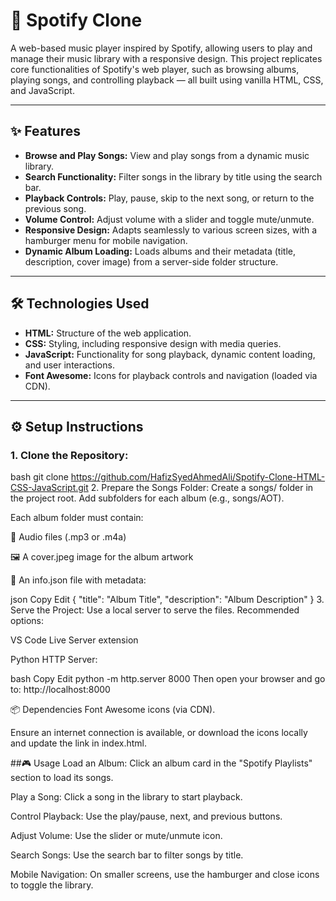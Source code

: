 # 🎵 Spotify Clone

A web-based music player inspired by Spotify, allowing users to play and manage their music library with a responsive design. This project replicates core functionalities of Spotify's web player, such as browsing albums, playing songs, and controlling playback — all built using vanilla HTML, CSS, and JavaScript.

---

## ✨ Features

- **Browse and Play Songs:** View and play songs from a dynamic music library.
- **Search Functionality:** Filter songs in the library by title using the search bar.
- **Playback Controls:** Play, pause, skip to the next song, or return to the previous song.
- **Volume Control:** Adjust volume with a slider and toggle mute/unmute.
- **Responsive Design:** Adapts seamlessly to various screen sizes, with a hamburger menu for mobile navigation.
- **Dynamic Album Loading:** Loads albums and their metadata (title, description, cover image) from a server-side folder structure.

---

## 🛠️ Technologies Used

- **HTML:** Structure of the web application.
- **CSS:** Styling, including responsive design with media queries.
- **JavaScript:** Functionality for song playback, dynamic content loading, and user interactions.
- **Font Awesome:** Icons for playback controls and navigation (loaded via CDN).

---

## ⚙️ Setup Instructions

### 1. Clone the Repository:

bash
git clone https://github.com/HafizSyedAhmedAli/Spotify-Clone-HTML-CSS-JavaScript.git
2. Prepare the Songs Folder:
Create a songs/ folder in the project root.
Add subfolders for each album (e.g., songs/AOT).

Each album folder must contain:

🎵 Audio files (.mp3 or .m4a)

🖼️ A cover.jpeg image for the album artwork

📝 An info.json file with metadata:

json
Copy
Edit
{
  "title": "Album Title",
  "description": "Album Description"
}
3. Serve the Project:
Use a local server to serve the files. Recommended options:

VS Code Live Server extension

Python HTTP Server:

bash
Copy
Edit
python -m http.server 8000
Then open your browser and go to:
http://localhost:8000

📦 Dependencies
Font Awesome icons (via CDN).

Ensure an internet connection is available, or download the icons locally and update the link in index.html.

##🎮 Usage
Load an Album: Click an album card in the "Spotify Playlists" section to load its songs.

Play a Song: Click a song in the library to start playback.

Control Playback: Use the play/pause, next, and previous buttons.

Adjust Volume: Use the slider or mute/unmute icon.

Search Songs: Use the search bar to filter songs by title.

Mobile Navigation: On smaller screens, use the hamburger and close icons to toggle the library.
```

